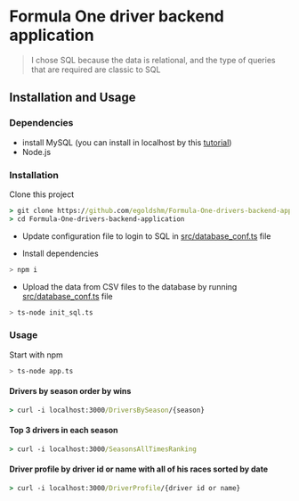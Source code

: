 # Formula One driver backend application </h1>

 > I chose SQL because the data is relational, and the type of queries that are required are classic to SQL

## Installation and Usage

### Dependencies

- install MySQL (you can install in localhost by this [tutorial](https://ladvien.com/data-analytics-mysql-localhost-setup/))
- Node.js

### Installation

Clone this project

```cmd
> git clone https://github.com/egoldshm/Formula-One-drivers-backend-application
> cd Formula-One-drivers-backend-application
```

- Update configuration file to login to SQL in [src/database_conf.ts](src/database_conf.ts) file

- Install dependencies

```bash
> npm i
```

- Upload the data from CSV files to the database by running [src/database_conf.ts](src/database_conf.ts) file

```bash
> ts-node init_sql.ts
```

### Usage

Start with npm

```bash
> ts-node app.ts
```

#### Drivers by season order by wins

```cmd
> curl -i localhost:3000/DriversBySeason/{season}
```

#### Top 3 drivers in each season

```cmd
> curl -i localhost:3000/SeasonsAllTimesRanking
```

#### Driver profile by driver id or name with all of his races sorted by date

```cmd
> curl -i localhost:3000/DriverProfile/{driver id or name}
```

